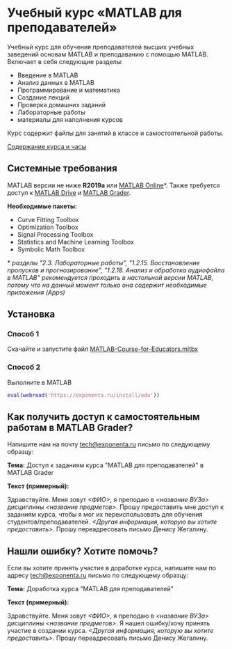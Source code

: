 # Учебный курс «MATLAB для преподавателей»

Учебный курс для обучения преподавателей высших учебных заведений основам MATLAB и преподаванию с помощью MATLAB. Включает в себя следующие разделы:

- Введение в MATLAB
- Анализ данных в MATLAB
- Программирование и математика
- Создание лекций
- Проверка домашних заданий
- Лабораторные работы
- материалы для наполнения курсов

Курс содержит файлы для занятий в классе и самостоятельной работы.

[Содержание курса и часы](https://docs.google.com/spreadsheets/d/1Zwa-TNBuha81ZPdPktJBAF-njLsbAHdAIihAORB5p3E)

## Системные требования

MATLAB версии не ниже **R2019a** или [MATLAB Online](https://matlab.mathworks.com/)\*. Также требуется доступ к [MATLAB Drive](https://drive.matlab.com/) и [MATLAB Grader](https://grader.mathworks.com/).

**Необходимые пакеты:**
- Curve Fitting Toolbox
- Optimization Toolbox
- Signal Processing Toolbox
- Statistics and Machine Learning Toolbox
- Symbolic Math Toolbox

\* *разделы "2.3. Лабораторные работы", "1.2.15. Восстановление пропусков и прогнозирование", "1.2.18. Анализ и обработка аудиофайла в MATLAB" рекомендуется проходить в настольной версии MATLAB, потому что на данный момент только она содержит необходимые приложения (Apps)*

## Установка

### Способ 1

Скачайте и запустите файл [MATLAB-Course-for-Educators.mltbx](https://github.com/ETMC-Exponenta/MATLAB-Course-for-Educators/raw/master/MATLAB-Course-for-Educators.mltbx)

### Способ 2

Выполните в MATLAB
```MATLAB
eval(webread('https://exponenta.ru/install/edu'))
```

## Как получить доступ к самостоятельным работам в MATLAB Grader?

Напишите нам на почту tech@exponenta.ru письмо по следующему образцу:

**Тема:** Доступ к заданиям курса "MATLAB для преподавателей" в MATLAB Grader

**Текст (примерный):**

Здравствуйте. Меня зовут *<ФИО>*, я преподаю в  *<название ВУЗа>* дисциплины *<название предметов>*. Прошу предоставить мне доступ к заданиям курса, чтобы я мог их переиспользовать для обучения студентов/преподавателей. *<Другая информация, которую вы хотите предоставить>*. Прошу переадресовать письмо Денису Жегалину.


## Нашли ошибку? Хотите помочь?

Если вы хотите принять участие в доработке курса, напишите нам по адресу tech@exponenta.ru письмо по следующему образцу:

**Тема:** Доработка курса "MATLAB для преподавателей"

**Текст (примерный):**

Здравствуйте. Меня зовут *<ФИО>*, я преподаю в  *<название ВУЗа>* дисциплины *<название предметов>*. Я нашел ошибку/хочу принять участие в создании курса. *<Другая информация, которую вы хотите предоставить>*. Прошу переадресовать письмо Денису Жегалину.
